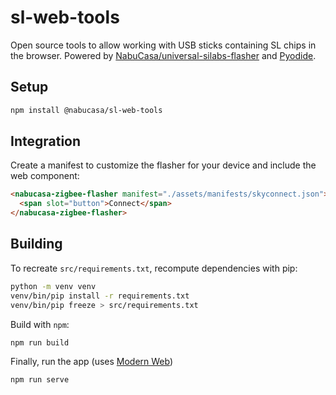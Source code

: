 # sl-web-tools
Open source tools to allow working with USB sticks containing SL chips in the browser.
Powered by [NabuCasa/universal-silabs-flasher](https://github.com/NabuCasa/universal-silabs-flasher) and [Pyodide](https://pyodide.org/en/stable/).

## Setup

```bash
npm install @nabucasa/sl-web-tools
```

## Integration

Create a manifest to customize the flasher for your device and include the web component:

```html
<nabucasa-zigbee-flasher manifest="./assets/manifests/skyconnect.json">
  <span slot="button">Connect</span>
</nabucasa-zigbee-flasher>
```

## Building

To recreate `src/requirements.txt`, recompute dependencies with pip:

```bash
python -m venv venv
venv/bin/pip install -r requirements.txt
venv/bin/pip freeze > src/requirements.txt
```

Build with `npm`:

```bash
npm run build
```

Finally, run the app (uses [Modern Web](https://modern-web.dev/docs/dev-server/overview/))

```bash
npm run serve
```
